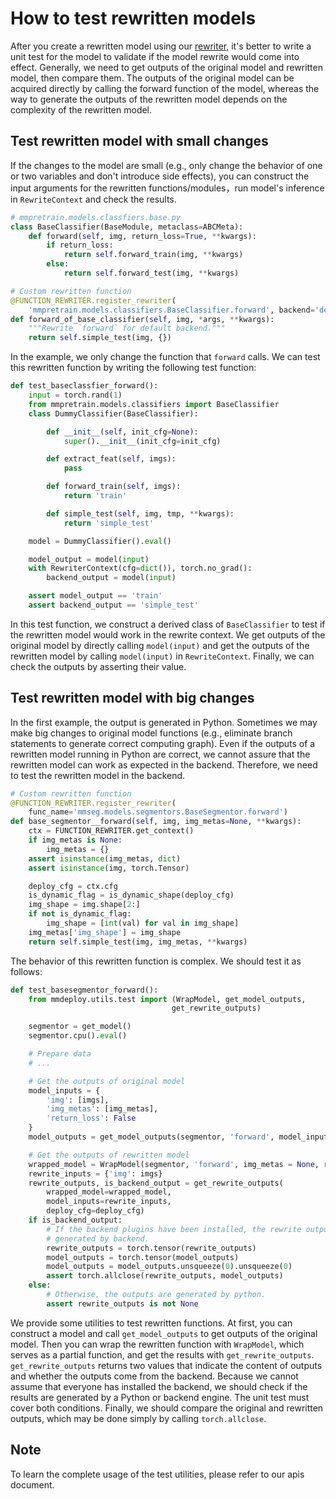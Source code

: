 # How to test rewritten models

After you create a rewritten model using our [rewriter](support_new_model.md), it's better to write a unit test for the model to validate if the model rewrite would come into effect. Generally, we need to get outputs of the original model and rewritten model, then compare them. The outputs of the original model can be acquired directly by calling the forward function of the model, whereas the way to generate the outputs of the rewritten model depends on the complexity of the rewritten model.

## Test rewritten model with small changes

If the changes to the model are small (e.g., only change the behavior of one or two variables and don't introduce side effects), you can construct the input arguments for the rewritten functions/modules，run model's inference in `RewriteContext` and check the results.

```python
# mmpretrain.models.classfiers.base.py
class BaseClassifier(BaseModule, metaclass=ABCMeta):
    def forward(self, img, return_loss=True, **kwargs):
        if return_loss:
            return self.forward_train(img, **kwargs)
        else:
            return self.forward_test(img, **kwargs)

# Custom rewritten function
@FUNCTION_REWRITER.register_rewriter(
    'mmpretrain.models.classifiers.BaseClassifier.forward', backend='default')
def forward_of_base_classifier(self, img, *args, **kwargs):
    """Rewrite `forward` for default backend."""
    return self.simple_test(img, {})
```

In the example, we only change the function that `forward` calls. We can test this rewritten function by writing the following test function:

```python
def test_baseclassfier_forward():
    input = torch.rand(1)
    from mmpretrain.models.classifiers import BaseClassifier
    class DummyClassifier(BaseClassifier):

        def __init__(self, init_cfg=None):
            super().__init__(init_cfg=init_cfg)

        def extract_feat(self, imgs):
            pass

        def forward_train(self, imgs):
            return 'train'

        def simple_test(self, img, tmp, **kwargs):
            return 'simple_test'

    model = DummyClassifier().eval()

    model_output = model(input)
    with RewriterContext(cfg=dict()), torch.no_grad():
        backend_output = model(input)

    assert model_output == 'train'
    assert backend_output == 'simple_test'
```

In this test function, we construct a derived class of `BaseClassifier` to test if the rewritten model would work in the rewrite context. We get outputs of the original model by directly calling `model(input)` and get the outputs of the rewritten model by calling `model(input)` in `RewriteContext`. Finally, we can check the outputs by asserting their value.

## Test rewritten model with big changes

In the first example, the output is generated in Python. Sometimes we may make big changes to original model functions (e.g., eliminate branch statements to generate correct computing graph). Even if the outputs of a rewritten model running in Python are correct, we cannot assure that the rewritten model can work as expected in the backend. Therefore, we need to test the rewritten model in the backend.

```python
# Custom rewritten function
@FUNCTION_REWRITER.register_rewriter(
    func_name='mmseg.models.segmentors.BaseSegmentor.forward')
def base_segmentor__forward(self, img, img_metas=None, **kwargs):
    ctx = FUNCTION_REWRITER.get_context()
    if img_metas is None:
        img_metas = {}
    assert isinstance(img_metas, dict)
    assert isinstance(img, torch.Tensor)

    deploy_cfg = ctx.cfg
    is_dynamic_flag = is_dynamic_shape(deploy_cfg)
    img_shape = img.shape[2:]
    if not is_dynamic_flag:
        img_shape = [int(val) for val in img_shape]
    img_metas['img_shape'] = img_shape
    return self.simple_test(img, img_metas, **kwargs)

```

The behavior of this rewritten function is complex. We should test it as follows:

```python
def test_basesegmentor_forward():
    from mmdeploy.utils.test import (WrapModel, get_model_outputs,
                                    get_rewrite_outputs)

    segmentor = get_model()
    segmentor.cpu().eval()

    # Prepare data
    # ...

    # Get the outputs of original model
    model_inputs = {
        'img': [imgs],
        'img_metas': [img_metas],
        'return_loss': False
    }
    model_outputs = get_model_outputs(segmentor, 'forward', model_inputs)

    # Get the outputs of rewritten model
    wrapped_model = WrapModel(segmentor, 'forward', img_metas = None, return_loss = False)
    rewrite_inputs = {'img': imgs}
    rewrite_outputs, is_backend_output = get_rewrite_outputs(
        wrapped_model=wrapped_model,
        model_inputs=rewrite_inputs,
        deploy_cfg=deploy_cfg)
    if is_backend_output:
        # If the backend plugins have been installed, the rewrite outputs are
        # generated by backend.
        rewrite_outputs = torch.tensor(rewrite_outputs)
        model_outputs = torch.tensor(model_outputs)
        model_outputs = model_outputs.unsqueeze(0).unsqueeze(0)
        assert torch.allclose(rewrite_outputs, model_outputs)
    else:
        # Otherwise, the outputs are generated by python.
        assert rewrite_outputs is not None
```

We provide some utilities to test rewritten functions. At first, you can construct a model and call `get_model_outputs` to get outputs of the original model. Then you can wrap the rewritten function with `WrapModel`, which serves as a partial function, and get the results with `get_rewrite_outputs`. `get_rewrite_outputs` returns two values that indicate the content of outputs and whether the outputs come from the backend. Because we cannot assume that everyone has installed the backend, we should check if the results are generated by a Python or backend engine. The unit test must cover both conditions. Finally, we should compare the original and rewritten outputs, which may be done simply by calling `torch.allclose`.

## Note

To learn the complete usage of the test utilities, please refer to our apis document.
